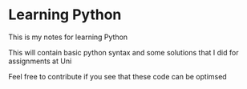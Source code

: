 # Learning Python
This is my notes for learning Python

This will contain basic python syntax and some solutions that I did for assignments at Uni

Feel free to contribute if you see that these code can be optimsed
